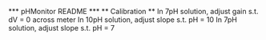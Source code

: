 *** pHMonitor README ***
** Calibration **
In 7pH solution, adjust gain s.t. dV = 0 across meter
In 10pH solution, adjust slope s.t. pH = 10
In 7pH solution, adjust slope s.t. pH = 7

